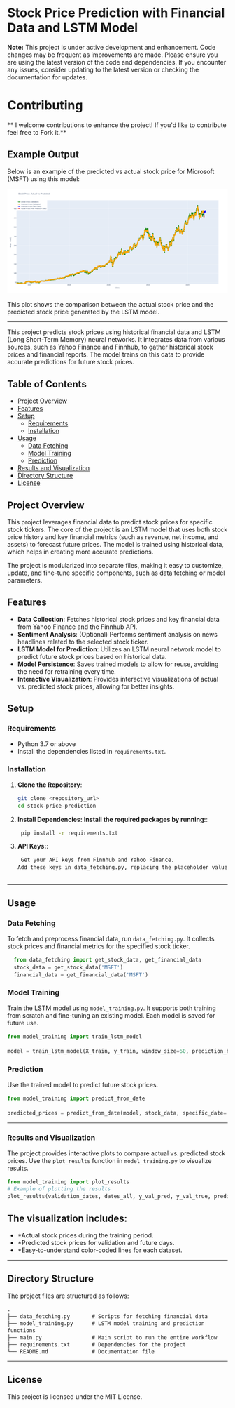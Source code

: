 # Stock Price Prediction with Financial Data and LSTM Model

**Note:** This project is under active development and enhancement. Code changes may be frequent as improvements are made. Please ensure you are using the latest version of the code and dependencies. If you encounter any issues, consider updating to the latest version or checking the documentation for updates.

# Contributing

** I welcome contributions to enhance the project! If you'd like to contribute feel free to Fork it.**

## Example Output

Below is an example of the predicted vs actual stock price for Microsoft (MSFT) using this model:

![Example Plot for Microsoft](https://github.com/moeinp70/stock/blob/main/newplot.png)

This plot shows the comparison between the actual stock price and the predicted stock price generated by the LSTM model.

---

This project predicts stock prices using historical financial data and LSTM (Long Short-Term Memory) neural networks. It integrates data from various sources, such as Yahoo Finance and Finnhub, to gather historical stock prices and financial reports. The model trains on this data to provide accurate predictions for future stock prices.
## Table of Contents
- [Project Overview](#project-overview)
- [Features](#features)
- [Setup](#setup)
  - [Requirements](#requirements)
  - [Installation](#installation)
- [Usage](#usage)
  - [Data Fetching](#data-fetching)
  - [Model Training](#model-training)
  - [Prediction](#prediction)
- [Results and Visualization](#results-and-visualization)
- [Directory Structure](#directory-structure)
- [License](#license)

## Project Overview

This project leverages financial data to predict stock prices for specific stock tickers. The core of the project is an LSTM model that uses both stock price history and key financial metrics (such as revenue, net income, and assets) to forecast future prices. The model is trained using historical data, which helps in creating more accurate predictions.

The project is modularized into separate files, making it easy to customize, update, and fine-tune specific components, such as data fetching or model parameters.


## Features

- **Data Collection**: Fetches historical stock prices and key financial data from Yahoo Finance and the Finnhub API.
- **Sentiment Analysis**: (Optional) Performs sentiment analysis on news headlines related to the selected stock ticker.
- **LSTM Model for Prediction**: Utilizes an LSTM neural network model to predict future stock prices based on historical data.
- **Model Persistence**: Saves trained models to allow for reuse, avoiding the need for retraining every time.
- **Interactive Visualization**: Provides interactive visualizations of actual vs. predicted stock prices, allowing for better insights.

  
## Setup

### Requirements
- Python 3.7 or above
- Install the dependencies listed in `requirements.txt`.

### Installation

1. **Clone the Repository**:
   ```bash
   git clone <repository_url>
   cd stock-price-prediction

2. **Install Dependencies: Install the required packages by running:**:
   ```bash
    pip install -r requirements.txt
3. **API Keys:**:
   ```bash
    Get your API keys from Finnhub and Yahoo Finance.
   Add these keys in data_fetching.py, replacing the placeholder values.



---

## Usage

### Data Fetching
To fetch and preprocess financial data, run `data_fetching.py`. It collects stock prices and financial metrics for the specified stock ticker.

  ```python
    from data_fetching import get_stock_data, get_financial_data
    stock_data = get_stock_data('MSFT')
    financial_data = get_financial_data('MSFT')
 ```

### Model Training
Train the LSTM model using `model_training.py`. It supports both training from scratch and fine-tuning an existing model. Each model is saved for future use.
  ```python
from model_training import train_lstm_model

model = train_lstm_model(X_train, y_train, window_size=60, prediction_horizon=30, epochs=50)
  ```



### Prediction
Use the trained model to predict future stock prices.
  ```python
from model_training import predict_from_date

predicted_prices = predict_from_date(model, stock_data, specific_date='2024-10-13', prediction_horizon=30)
  ```

---

### Results and Visualization

The project provides interactive plots to compare actual vs. predicted stock prices. Use the `plot_results` function in `model_training.py` to visualize results.

  ```python
from model_training import plot_results
# Example of plotting the results
plot_results(validation_dates, dates_all, y_val_pred, y_val_true, prediction_dates=prediction_dates, y_pred=y_pred)
  ```

## The visualization includes:

- *Actual stock prices during the training period.
- *Predicted stock prices for validation and future days.
- *Easy-to-understand color-coded lines for each dataset.



---

## Directory Structure

The project files are structured as follows:

```plaintext
.
├── data_fetching.py       # Scripts for fetching financial data
├── model_training.py      # LSTM model training and prediction functions
├── main.py                # Main script to run the entire workflow
├── requirements.txt       # Dependencies for the project
└── README.md              # Documentation file
```


---

## License

This project is licensed under the MIT License.

